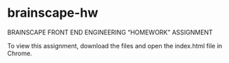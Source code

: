 # brainscape-hw
BRAINSCAPE FRONT END ENGINEERING “HOMEWORK” ASSIGNMENT

To view this assignment, download the files and open the index.html file in Chrome.
